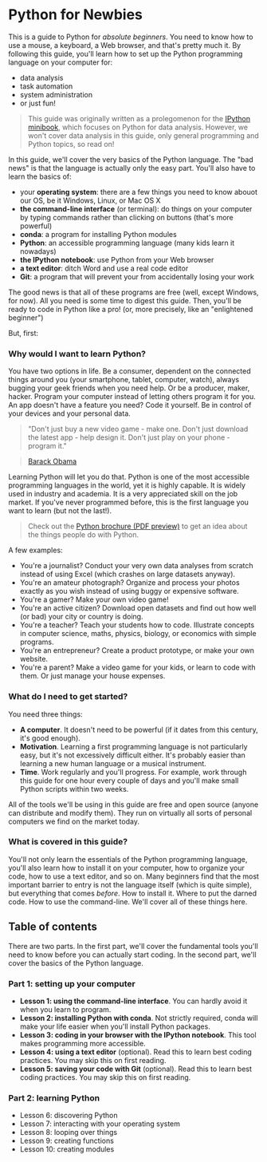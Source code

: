 Python for Newbies
==================

This is a guide to Python for *absolute beginners*. You need to know how to use a mouse, a keyboard, a Web browser, and that's pretty much it. By following this guide, you'll learn how to set up the Python programming language on your computer for:

* data analysis
* task automation
* system administration
* or just fun!

> This guide was originally written as a prolegomenon for the [IPython minibook](http://ipython-books.github.io/minibook/), which focuses on Python for data analysis. However, we won't cover data analysis in this guide, only general programming and Python topics, so read on!

In this guide, we'll cover the very basics of the Python language. The "bad news" is that the language is actually only the easy part. You'll also have to learn the basics of:

* your **operating system**: there are a few things you need to know abouot our OS, be it Windows, Linux, or Mac OS X
* **the command-line interface** (or terminal): do things on your computer by typing commands rather than clicking on buttons (that's more powerful)
* **conda**: a program for installing Python modules
* **Python**: an accessible programming language (many kids learn it nowadays)
* **the IPython notebook**: use Python from your Web browser
* **a text editor**: ditch Word and use a real code editor
* **Git**: a program that will prevent your from accidentally losing your work

The good news is that all of these programs are free (well, except Windows, for now). All you need is some time to digest this guide. Then, you'll be ready to code in Python like a pro! (or, more precisely, like an "enlightened beginner")

But, first:


### Why would I want to learn Python?

You have two options in life. Be a consumer, dependent on the connected things around you (your smartphone, tablet, computer, watch), always bugging your geek friends when you need help. Or be a producer, maker, hacker. Program your computer instead of letting others program it for you. An app doesn't have a feature you need? Code it yourself. Be in control of your devices and your personal data.

> "Don't just buy a new video game - make one. Don't just download the latest app - help design it. Don't just play on your phone - program it."

> [Barack Obama](http://venturebeat.com/2013/12/08/president-obama-kicks-off-cs-education-week-with-code-org-dont-just-play-on-your-phone-program-it/)

Learning Python will let you do that. Python is one of the most accessible programming languages in the world, yet it is highly capable. It is widely used in industry and academia. It is a very appreciated skill on the job market. If you've never programmed before, this is the first language you want to learn (but not the last!).

> Check out the [Python brochure (PDF preview)](http://brochure.getpython.info/media/releases/prerelases/psf-python-brochure-vol-1-final-content-preview) to get an idea about the things people do with Python.

A few examples:

* You're a journalist? Conduct your very own data analyses from scratch instead of using Excel (which crashes on large datasets anyway).
* You're an amateur photograph? Organize and process your photos exactly as you wish instead of using buggy or expensive software.
* You're a gamer? Make your own video game!
* You're an active citizen? Download open datasets and find out how well (or bad) your city or country is doing.
* You're a teacher? Teach your students how to code. Illustrate concepts in computer science, maths, physics, biology, or economics with simple programs.
* You're an entrepreneur? Create a product prototype, or make your own website.
* You're a parent? Make a video game for your kids, or learn to code with them. Or just manage your house expenses.


### What do I need to get started?

You need three things:

* **A computer**. It doesn't need to be powerful (if it dates from this century, it's good enough).
* **Motivation**. Learning a first programming language is not particularly easy, but it's not excessively difficult either. It's probably easier than learning a new human language or a musical instrument.
* **Time**. Work regularly and you'll progress. For example, work through this guide for one hour every couple of days and you'll make small Python scripts within two weeks.

All of the tools we'll be using in this guide are free and open source (anyone can distribute and modify them). They run on virtually all sorts of personal computers we find on the market today.


### What is covered in this guide?

You'll not only learn the essentials of the Python programming language, you'll also learn how to install it on your computer, how to organize your code, how to use a text editor, and so on. Many beginners find that the most important barrier to entry is not the language itself (which is quite simple), but everything that comes *before*. How to install it. Where to put the darned code. How to use the command-line. We'll cover all of these things here.

## Table of contents

There are two parts. In the first part, we'll cover the fundamental tools you'll need to know before you can actually start coding. In the second part, we'll cover the basics of the Python language.


### Part 1: setting up your computer

* **Lesson 1: using the command-line interface**. You can hardly avoid it when you learn to program.
* **Lesson 2: installing Python with conda**. Not strictly required, conda will make your life easier when you'll install Python packages.
* **Lesson 3: coding in your browser with the IPython notebook**. This tool makes programming more accessible.
* **Lesson 4: using a text editor** (optional). Read this to learn best coding practices. You may skip this on first reading.
* **Lesson 5: saving your code with Git** (optional). Read this to learn best coding practices. You may skip this on first reading.


### Part 2: learning Python

* Lesson 6: discovering Python
* Lesson 7: interacting with your operating system
* Lesson 8: looping over things
* Lesson 9: creating functions
* Lesson 10: creating modules
